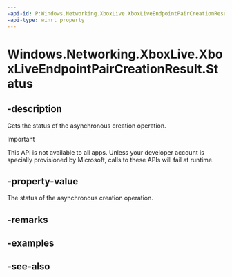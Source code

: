 ```yaml
---
-api-id: P:Windows.Networking.XboxLive.XboxLiveEndpointPairCreationResult.Status
-api-type: winrt property
---
```


<!-- Property syntax
public Windows.Networking.XboxLive.XboxLiveEndpointPairCreationStatus Status { get; }
-->

# Windows.Networking.XboxLive.XboxLiveEndpointPairCreationResult.Status

## -description

Gets the status of the asynchronous creation operation. 

> [!IMPORTANT]
> This API is not available to all apps. Unless your developer account is specially provisioned by Microsoft, calls to these APIs will fail at runtime.

## -property-value

The status of the asynchronous creation operation.

## -remarks

## -examples

## -see-also
